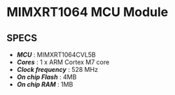 # MIMXRT1064 MCU Module
## SPECS
* ***MCU*** : MIMXRT1064CVL5B  
* ***Cores*** : 1 x ARM Cortex M7 core  
* ***Clock frequency*** : 528 MHz  
* ***On chip Flash*** : 4MB  
* ***On chip RAM*** : 1MB  
